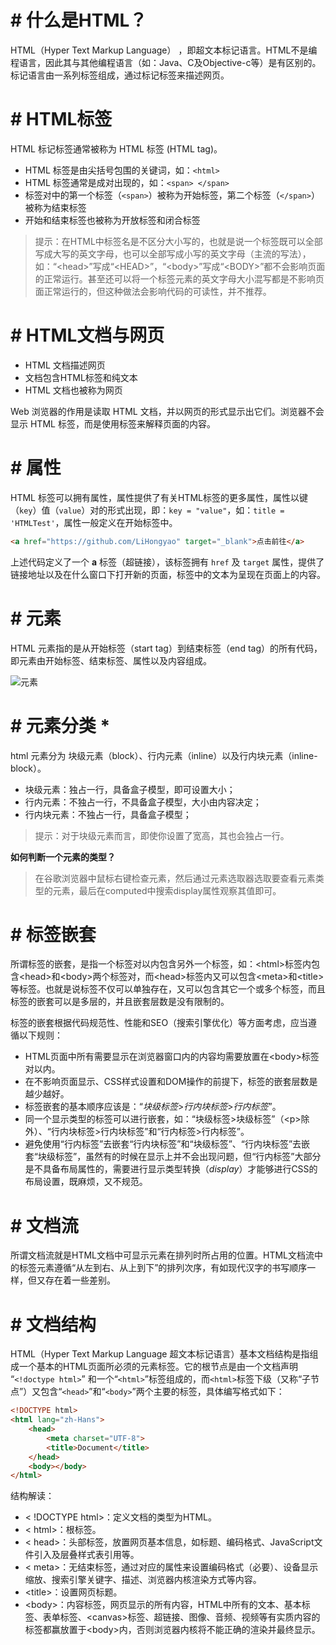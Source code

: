 # # 什么是HTML？

HTML（Hyper Text Markup Language） ，即超文本标记语言。HTML不是编程语言，因此其与其他编程语言（如：Java、C及Objective-c等）是有区别的。标记语言由一系列标签组成，通过标记标签来描述网页。

# # HTML标签

HTML 标记标签通常被称为 HTML 标签 (HTML tag)。

- HTML 标签是由尖括号包围的关键词，如：`<html>`
- HTML 标签通常是成对出现的，如：`<span> </span>`
- 标签对中的第一个标签（`<span>`）被称为开始标签，第二个标签（`</span>`）被称为结束标签
- 开始和结束标签也被称为开放标签和闭合标签

> 提示：在HTML中标签名是不区分大小写的，也就是说一个标签既可以全部写成大写的英文字母，也可以全部写成小写的英文字母（主流的写法），如：“\<head>”写成“\<HEAD>”，“\<body>”写成“\<BODY>”都不会影响页面的正常运行。甚至还可以将一个标签元素的英文字母大小混写都是不影响页面正常运行的，但这种做法会影响代码的可读性，并不推荐。

# # HTML文档与网页

- HTML 文档描述网页
- 文档包含HTML标签和纯文本
- HTML 文档也被称为网页

Web 浏览器的作用是读取 HTML 文档，并以网页的形式显示出它们。浏览器不会显示 HTML 标签，而是使用标签来解释页面的内容。

# # 属性

HTML 标签可以拥有属性，属性提供了有关HTML标签的更多属性，属性以键（`key`）值（`value`）对的形式出现，即：`key = "value"`，如：`title = 'HTMLTest'`，属性一般定义在开始标签中。

```html
<a href="https://github.com/LiHongyao" target="_blank">点击前往</a>
```

上述代码定义了一个 **a** 标签（超链接），该标签拥有 `href` 及 `target` 属性，提供了链接地址以及在什么窗口下打开新的页面，标签中的文本为呈现在页面上的内容。

# # 元素

HTML 元素指的是从开始标签（start tag）到结束标签（end tag）的所有代码，即元素由开始标签、结束标签、属性以及内容组成。

![元素](IMGS/element.jpg)



# # 元素分类 *

html 元素分为 块级元素（block）、行内元素（inline）以及行内块元素（inline-block）。

- 块级元素：独占一行，具备盒子模型，即可设置大小；
- 行内元素：不独占一行，不具备盒子模型，大小由内容决定；
- 行内块元素：不独占一行，具备盒子模型；

> 提示：对于块级元素而言，即使你设置了宽高，其也会独占一行。

**如何判断一个元素的类型？**

>在谷歌浏览器中鼠标右键检查元素，然后通过元素选取器选取要查看元素类型的元素，最后在computed中搜索display属性观察其值即可。

# # 标签嵌套

所谓标签的嵌套，是指一个标签对以内包含另外一个标签，如：\<html>标签内包含\<head>和\<body>两个标签对，而\<head>标签内又可以包含\<meta>和\<title>等标签。也就是说标签不仅可以单独存在，又可以包含其它一个或多个标签，而且标签的嵌套可以是多层的，并且嵌套层数是没有限制的。

标签的嵌套根据代码规范性、性能和SEO（搜索引擎优化）等方面考虑，应当遵循以下规则：

- HTML页面中所有需要显示在浏览器窗口内的内容均需要放置在\<body>标签对以内。
- 在不影响页面显示、CSS样式设置和DOM操作的前提下，标签的嵌套层数是越少越好。
- 标签嵌套的基本顺序应该是：“*块级标签*>*行内块标签*>*行内标签*”。
- 同一个显示类型的标签可以进行嵌套，如：“块级标签>块级标签”（\<p>除外）、“行内块标签>行内块标签”和“行内标签>行内标签”。
- 避免使用“行内标签”去嵌套“行内块标签”和“块级标签”、“行内块标签”去嵌套“块级标签”，虽然有的时候在显示上并不会出现问题，但“行内标签”大部分是不具备布局属性的，需要进行显示类型转换（*display*）才能够进行CSS的布局设置，既麻烦，又不规范。

# # 文档流

所谓文档流就是HTML文档中可显示元素在排列时所占用的位置。HTML文档流中的标签元素遵循“从左到右、从上到下”的排列次序，有如现代汉字的书写顺序一样，但又存在着一些差别。

#  # 文档结构

HTML（Hyper Text Markup Language 超文本标记语言）基本文档结构是指组成一个基本的HTML页面所必须的元素标签。它的根节点是由一个文档声明 “`<!doctype html>`” 和一个“`<html>`”标签组成的，而`<html>`标签下级（又称“子节点”）又包含“`<head>`”和“`<body>`”两个主要的标签，具体编写格式如下：

```html
<!DOCTYPE html>
<html lang="zh-Hans">
    <head>
        <meta charset="UTF-8">
        <title>Document</title>
    </head>
    <body></body>
</html>
```

结构解读：

- < !DOCTYPE html>：定义文档的类型为HTML。
- \< html>：根标签。
- \< head>：头部标签，放置网页基本信息，如标题、编码格式、JavaScript文件引入及层叠样式表引用等。
- \< meta>：无结束标签，通过对应的属性来设置编码格式（必要）、设备显示缩放、搜索引擎关键字、描述、浏览器内核渲染方式等内容。
- \<title>：设置网页标题。
- \<body>：内容标签，网页显示的所有内容，HTML中所有的文本、基本标签、表单标签、\<canvas>标签、超链接、图像、音频、视频等有实质内容的标签都赢放置于\<body>内，否则浏览器内核将不能正确的渲染并最终显示。



















